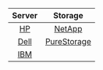 | Server                        | Storage                                     |
| :---------------------------: | :-----------------------------------------: |
| [HP](https://www.hpe.com/)    | [NetApp](https://www.netapp.com/)           |
| [Dell](https://www.dell.com/) | [PureStorage](https://www.purestorage.com/) |
| [IBM](https://www.ibm.com/)   |                                             |
